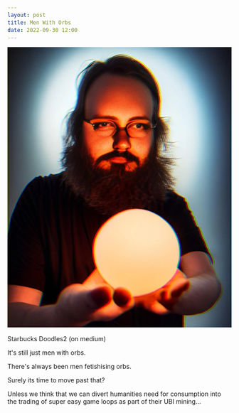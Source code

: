 ```yaml
---
layout: post
title: Men With Orbs
date: 2022-09-30 12:00
---
```

<!-- ![sorry to you know who](/images/dieter/dieter1.gif) -->

![Men with Orbs](images/orb-men/new.webp)

Starbucks
Doodles2 (on medium)

It's still just men with orbs.

There's always been men fetishising orbs.

Surely its time to move past that?

Unless we think that we can divert humanities need for consumption into the trading of super easy game loops as part of their UBI mining...